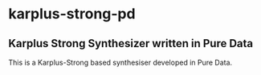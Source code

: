 # karplus-strong-pd
## Karplus Strong Synthesizer written in Pure Data

This is a Karplus-Strong based synthesiser developed in Pure Data.
